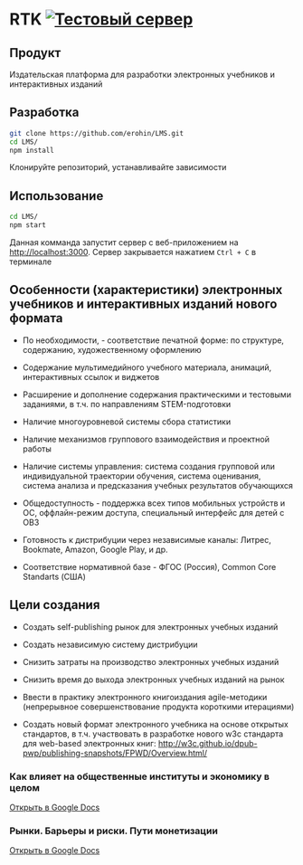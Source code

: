 # RTK [![Тестовый сервер](https://img.shields.io/badge/%D0%9F%D1%80%D0%BE%D1%82%D0%B5%D1%81%D1%82%D0%B8%D1%80%D0%BE%D0%B2%D0%B0%D1%82%D1%8C%20%D0%BD%D0%B0-Heroku-8554BC.svg)](https://fcfb5677e948746bbcd526a8c42.herokuapp.com/0-0-0)
## Продукт

Издательская платформа для разработки электронных учебников и интерактивных изданий

## Разработка
```sh
git clone https://github.com/erohin/LMS.git
cd LMS/
npm install
```
 Клонируйте репозиторий, устанавливайте зависимости
 
## Использование
 
```sh
cd LMS/
npm start
```
 
Данная комманда запустит сервер с веб-приложением на <http://localhost:3000>. Сервер закрывается нажатием `Ctrl + C` в терминале



## Особенности (характеристики) электронных учебников и интерактивных изданий нового формата

* По необходимости, - соответствие печатной форме: по структуре, содержанию, художественному оформлению

* Содержание мультимедийного учебного материала, анимаций, интерактивных ссылок и виджетов
* Расширение и дополнение содержания практическими и тестовыми заданиями, в т.ч. по направлениям STEM-подготовки
* Наличие многоуровневой системы сбора статистики
* Наличие механизмов группового взаимодействия и проектной работы
* Наличие системы управления: система создания групповой или индивидуальной траектории обучения, система оценивания, система анализа и предсказания учебных результатов обучающихся
* Общедоступность - поддержка всех типов мобильных устройств и ОС, оффлайн-режим доступа, специальный интерфейс для детей с ОВЗ
* Готовность к дистрибуции через независимые каналы: Литрес, Bookmate, Amazon, Google Play, и др.
* Соответствие нормативной базе - ФГОС (Россия), Common Core Standarts (США)

## Цели создания

* Создать self-publishing рынок для электронных учебных изданий

* Создать независимую систему дистрибуции
* Снизить затраты на производство электронных учебных изданий
* Снизить время до выхода электронных учебных изданий на рынок
* Ввести в практику электронного книгоиздания agile-методики (непрерывное совершенствование продукта короткими итерациями)
* Создать новый формат электронного учебника на основе открытых стандартов, в т.ч. участвовать в разработке нового w3c стандарта для web-based электронных книг: <http://w3c.github.io/dpub-pwp/publishing-snapshots/FPWD/Overview.html/>

### Как влияет на общественные институты и экономику в целом

[Открыть в Google Docs](https://docs.google.com/spreadsheets/d/102H0TyLYbux6IPOW8f9cZAjpJSxOd9iMw1PLNxi7GD4/edit#gid=0)

### Рынки. Барьеры и риски. Пути монетизации

[Открыть в Google Docs](https://docs.google.com/document/d/1vL1dQblbtf_9hUunku45qK_UakoET32veVRkYoQhcu4/edit)

